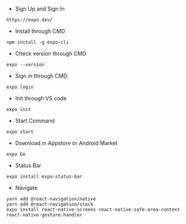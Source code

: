- Sign Up and Sign In
```
https://expo.dev/
```

- Install through CMD
```
npm install -g expo-cli
```

- Check version through CMD
```
expo --version
```

- Sign in through CMD
```
expo login
```

- Init through VS code
```
expo init
```

- Start Command
```
expo start
```

- Download in Appstore or Android Market
```
expo Go
```

- Status Bar
```
expo install expo-status-bar
```

- Navigate
```
yarn add @react-navigation/native
yarn add @react-navigation/stack
expo install react-native-screens react-native-safe-area-context react-native-gesture-handler
```
